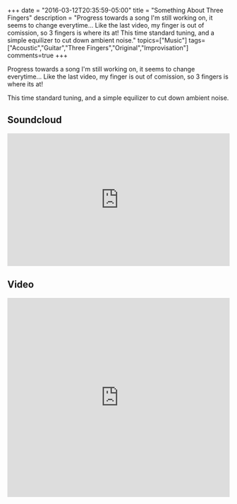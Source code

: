 +++
date = "2016-03-12T20:35:59-05:00"
title = "Something About Three Fingers"
description = "Progress towards a song I'm still working on, it seems to change everytime... Like the last video, my finger is out of comission, so 3 fingers is where its at! This time standard tuning, and a simple equilizer to cut down ambient noise."
topics=["Music"]
tags=["Acoustic","Guitar","Three Fingers","Original","Improvisation"]
comments=true
+++

Progress towards a song I'm still working on, it seems to change everytime... Like the last video, my finger is out of comission, so 3 fingers is where its at!

This time standard tuning, and a simple equilizer to cut down ambient noise.

## Soundcloud ##

<iframe width="100%" height="300px" scrolling="no" frameborder="no"
src="https://w.soundcloud.com/player/?url=https%3A//api.soundcloud.com/tracks/251589506&amp;auto_play=false&amp;hide_related=false&amp;show_comments=true&amp;show_user=true&amp;show_reposts=false&amp;visual=true"></iframe>

## Video ##

<iframe width="100%" height="450px" src="https://www.youtube.com/embed/F11ulYQjBVM" frameborder="0" allowfullscreen></iframe>

